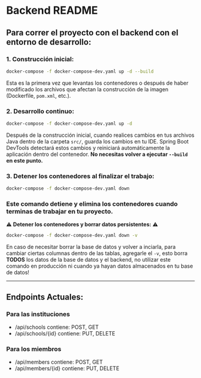 # Backend README

## Para correr el proyecto con el backend con el entorno de desarrollo:

### 1. **Construcción inicial:**

```bash
docker-compose -f docker-compose-dev.yaml up -d --build
```

Esta es la primera vez que levantas los contenedores o después de haber modificado los archivos que afectan la construcción de la imagen (Dockerfile, `pom.xml`, etc.).

### 2. **Desarrollo continuo:**

```bash
docker-compose -f docker-compose-dev.yaml up -d
```

Después de la construcción inicial, cuando realices cambios en tus archivos Java dentro de la carpeta `src/`, guarda los cambios en tu IDE. Spring Boot DevTools detectará estos cambios y reiniciará automáticamente la aplicación dentro del contenedor. **No necesitas volver a ejecutar `--build` en este punto.**

### 3. **Detener los contenedores al finalizar el trabajo:**

```bash
docker-compose -f docker-compose-dev.yaml down
```

### Este comando detiene y elimina los contenedores cuando terminas de trabajar en tu proyecto.

⚠️ **Detener los contenedores y borrar datos persistentes:** ⚠️

```bash
docker-compose -f docker-compose-dev.yaml down -v
```

En caso de necesitar borrar la base de datos y volver a inciarla, para cambiar ciertas columnas dentro de las tablas, agregarle el `-v`, esto borra **TODOS** los datos de la base de datos y el backend, no utilizar este comando en producción ni cuando ya hayan datos almacenados en tu base de datos!

---

## Endpoints Actuales:

### Para las instituciones

- /api/schools
  contiene: POST, GET
- /api/schools/{id}
  contiene: PUT, DELETE

### Para los miembros

- /api/members
  contiene: POST, GET
- /api/members/{id}
  contiene: PUT, DELETE

